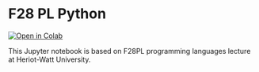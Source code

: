 # F28 PL Python

[![Open in Colab](https://colab.research.google.com/assets/colab-badge.svg)](https://colab.research.google.com/github/KayvanKarim/F28PLPython/blob/master/Python%20Code%20Samples%20From%20the%20Slide.ipynb)

This Jupyter notebook is based on F28PL programming languages lecture at Heriot-Watt University. 
